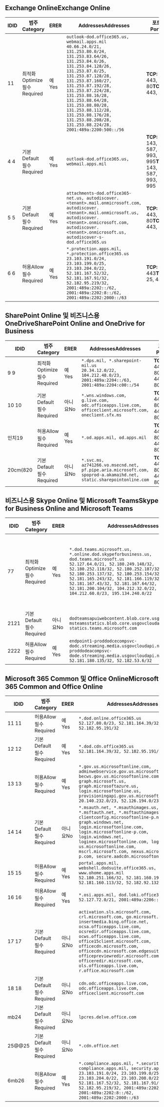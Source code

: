 <!--THIS FILE IS AUTOMATICALLY GENERATED. MANUAL CHANGES WILL BE OVERWRITTEN.-->
<!--Please contact the Office 365 Endpoints team with any questions.-->
<!--USGovDoD endpoints version 2020062900-->
<!--File generated 2020-06-29 11:00:06.2001-->

## <a name="exchange-online"></a><span data-ttu-id="3ff2e-101">Exchange Online</span><span class="sxs-lookup"><span data-stu-id="3ff2e-101">Exchange Online</span></span>

<span data-ttu-id="3ff2e-102">ID</span><span class="sxs-lookup"><span data-stu-id="3ff2e-102">ID</span></span> | <span data-ttu-id="3ff2e-103">범주</span><span class="sxs-lookup"><span data-stu-id="3ff2e-103">Category</span></span> | <span data-ttu-id="3ff2e-104">ER</span><span class="sxs-lookup"><span data-stu-id="3ff2e-104">ER</span></span> | <span data-ttu-id="3ff2e-105">Addresses</span><span class="sxs-lookup"><span data-stu-id="3ff2e-105">Addresses</span></span> | <span data-ttu-id="3ff2e-106">포트</span><span class="sxs-lookup"><span data-stu-id="3ff2e-106">Ports</span></span>
-- | -------------------- | --- | ---------------------------------------------------------------------------------------------------------------------------------------------------------------------------------------------------------------------------------------------------------------------------------------------------------------------------------------------------------------------------------------------- | -------------------------------
<span data-ttu-id="3ff2e-107">1</span><span class="sxs-lookup"><span data-stu-id="3ff2e-107">1</span></span> | <span data-ttu-id="3ff2e-108">최적화</span><span class="sxs-lookup"><span data-stu-id="3ff2e-108">Optimize</span></span><BR><span data-ttu-id="3ff2e-109">필수</span><span class="sxs-lookup"><span data-stu-id="3ff2e-109">Required</span></span> | <span data-ttu-id="3ff2e-110">예</span><span class="sxs-lookup"><span data-stu-id="3ff2e-110">Yes</span></span> | `outlook-dod.office365.us, webmail.apps.mil`<BR>`40.66.24.0/21, 131.253.80.0/24, 131.253.83.64/26, 131.253.84.0/26, 131.253.84.128/26, 131.253.87.0/25, 131.253.87.128/28, 131.253.87.160/27, 131.253.87.192/28, 131.253.87.224/28, 131.253.88.16/28, 131.253.88.64/28, 131.253.88.80/28, 131.253.88.112/28, 131.253.88.176/28, 131.253.88.208/28, 131.253.88.224/28, 2001:489a:2200:500::/56` | <span data-ttu-id="3ff2e-111">**TCP:** 443, 80</span><span class="sxs-lookup"><span data-stu-id="3ff2e-111">**TCP:** 443, 80</span></span>
<span data-ttu-id="3ff2e-112">4 </span><span class="sxs-lookup"><span data-stu-id="3ff2e-112">4</span></span> | <span data-ttu-id="3ff2e-113">기본</span><span class="sxs-lookup"><span data-stu-id="3ff2e-113">Default</span></span><BR><span data-ttu-id="3ff2e-114">필수</span><span class="sxs-lookup"><span data-stu-id="3ff2e-114">Required</span></span> | <span data-ttu-id="3ff2e-115">예</span><span class="sxs-lookup"><span data-stu-id="3ff2e-115">Yes</span></span> | `outlook-dod.office365.us, webmail.apps.mil` | <span data-ttu-id="3ff2e-116">**TCP:** 143, 25, 587, 993, 995</span><span class="sxs-lookup"><span data-stu-id="3ff2e-116">**TCP:** 143, 25, 587, 993, 995</span></span>
<span data-ttu-id="3ff2e-117">5 </span><span class="sxs-lookup"><span data-stu-id="3ff2e-117">5</span></span> | <span data-ttu-id="3ff2e-118">기본</span><span class="sxs-lookup"><span data-stu-id="3ff2e-118">Default</span></span><BR><span data-ttu-id="3ff2e-119">필수</span><span class="sxs-lookup"><span data-stu-id="3ff2e-119">Required</span></span> | <span data-ttu-id="3ff2e-120">예</span><span class="sxs-lookup"><span data-stu-id="3ff2e-120">Yes</span></span> | `attachments-dod.office365-net.us, autodiscover.<tenant>.mail.onmicrosoft.com, autodiscover.<tenant>.mail.onmicrosoft.us, autodiscover.<tenant>.onmicrosoft.com, autodiscover.<tenant>.onmicrosoft.us, autodiscover-s-dod.office365.us` | <span data-ttu-id="3ff2e-121">**TCP:** 443, 80</span><span class="sxs-lookup"><span data-stu-id="3ff2e-121">**TCP:** 443, 80</span></span>
<span data-ttu-id="3ff2e-122">6 </span><span class="sxs-lookup"><span data-stu-id="3ff2e-122">6</span></span> | <span data-ttu-id="3ff2e-123">허용</span><span class="sxs-lookup"><span data-stu-id="3ff2e-123">Allow</span></span><BR><span data-ttu-id="3ff2e-124">필수</span><span class="sxs-lookup"><span data-stu-id="3ff2e-124">Required</span></span> | <span data-ttu-id="3ff2e-125">예</span><span class="sxs-lookup"><span data-stu-id="3ff2e-125">Yes</span></span> | `*.protection.apps.mil, *.protection.office365.us`<BR>`23.103.191.0/24, 23.103.199.0/25, 23.103.204.0/22, 52.181.167.52/32, 52.181.167.91/32, 52.182.95.219/32, 2001:489a:2202::/62, 2001:489a:2202:8::/62, 2001:489a:2202:2000::/63` | <span data-ttu-id="3ff2e-126">**TCP:** 25, 443</span><span class="sxs-lookup"><span data-stu-id="3ff2e-126">**TCP:** 25, 443</span></span>

## <a name="sharepoint-online-and-onedrive-for-business"></a><span data-ttu-id="3ff2e-127">SharePoint Online 및 비즈니스용 OneDrive</span><span class="sxs-lookup"><span data-stu-id="3ff2e-127">SharePoint Online and OneDrive for Business</span></span>

<span data-ttu-id="3ff2e-128">ID</span><span class="sxs-lookup"><span data-stu-id="3ff2e-128">ID</span></span> | <span data-ttu-id="3ff2e-129">범주</span><span class="sxs-lookup"><span data-stu-id="3ff2e-129">Category</span></span> | <span data-ttu-id="3ff2e-130">ER</span><span class="sxs-lookup"><span data-stu-id="3ff2e-130">ER</span></span> | <span data-ttu-id="3ff2e-131">Addresses</span><span class="sxs-lookup"><span data-stu-id="3ff2e-131">Addresses</span></span> | <span data-ttu-id="3ff2e-132">포트</span><span class="sxs-lookup"><span data-stu-id="3ff2e-132">Ports</span></span>
-- | -------------------- | --- | ------------------------------------------------------------------------------------------------------------------- | ----------------
<span data-ttu-id="3ff2e-133">9 </span><span class="sxs-lookup"><span data-stu-id="3ff2e-133">9</span></span> | <span data-ttu-id="3ff2e-134">최적화</span><span class="sxs-lookup"><span data-stu-id="3ff2e-134">Optimize</span></span><BR><span data-ttu-id="3ff2e-135">필수</span><span class="sxs-lookup"><span data-stu-id="3ff2e-135">Required</span></span> | <span data-ttu-id="3ff2e-136">예</span><span class="sxs-lookup"><span data-stu-id="3ff2e-136">Yes</span></span> | `*.dps.mil, *.sharepoint-mil.us`<BR>`20.34.12.0/22, 104.212.48.0/23, 2001:489a:2204::/63, 2001:489a:2204:c00::/54` | <span data-ttu-id="3ff2e-137">**TCP:** 443, 80</span><span class="sxs-lookup"><span data-stu-id="3ff2e-137">**TCP:** 443, 80</span></span>
<span data-ttu-id="3ff2e-138">10 </span><span class="sxs-lookup"><span data-stu-id="3ff2e-138">10</span></span> | <span data-ttu-id="3ff2e-139">기본</span><span class="sxs-lookup"><span data-stu-id="3ff2e-139">Default</span></span><BR><span data-ttu-id="3ff2e-140">필수</span><span class="sxs-lookup"><span data-stu-id="3ff2e-140">Required</span></span> | <span data-ttu-id="3ff2e-141">아니요</span><span class="sxs-lookup"><span data-stu-id="3ff2e-141">No</span></span> | `*.wns.windows.com, g.live.com, odc.officeapps.live.com, officeclient.microsoft.com, oneclient.sfx.ms` | <span data-ttu-id="3ff2e-142">**TCP:** 443, 80</span><span class="sxs-lookup"><span data-stu-id="3ff2e-142">**TCP:** 443, 80</span></span>
<span data-ttu-id="3ff2e-143">인치</span><span class="sxs-lookup"><span data-stu-id="3ff2e-143">19</span></span> | <span data-ttu-id="3ff2e-144">허용</span><span class="sxs-lookup"><span data-stu-id="3ff2e-144">Allow</span></span><BR><span data-ttu-id="3ff2e-145">필수</span><span class="sxs-lookup"><span data-stu-id="3ff2e-145">Required</span></span> | <span data-ttu-id="3ff2e-146">예</span><span class="sxs-lookup"><span data-stu-id="3ff2e-146">Yes</span></span> | `*.od.apps.mil, od.apps.mil` | <span data-ttu-id="3ff2e-147">**TCP:** 443, 80</span><span class="sxs-lookup"><span data-stu-id="3ff2e-147">**TCP:** 443, 80</span></span>
<span data-ttu-id="3ff2e-148">20cm(8</span><span class="sxs-lookup"><span data-stu-id="3ff2e-148">20</span></span> | <span data-ttu-id="3ff2e-149">기본</span><span class="sxs-lookup"><span data-stu-id="3ff2e-149">Default</span></span><BR><span data-ttu-id="3ff2e-150">필수</span><span class="sxs-lookup"><span data-stu-id="3ff2e-150">Required</span></span> | <span data-ttu-id="3ff2e-151">아니요</span><span class="sxs-lookup"><span data-stu-id="3ff2e-151">No</span></span> | `*.svc.ms, az741266.vo.msecnd.net, pf.pipe.aria.microsoft.com, spoprod-a.akamaihd.net, static.sharepointonline.com` | <span data-ttu-id="3ff2e-152">**TCP:** 443, 80</span><span class="sxs-lookup"><span data-stu-id="3ff2e-152">**TCP:** 443, 80</span></span>

## <a name="skype-for-business-online-and-microsoft-teams"></a><span data-ttu-id="3ff2e-153">비즈니스용 Skype Online 및 Microsoft Teams</span><span class="sxs-lookup"><span data-stu-id="3ff2e-153">Skype for Business Online and Microsoft Teams</span></span>

<span data-ttu-id="3ff2e-154">ID</span><span class="sxs-lookup"><span data-stu-id="3ff2e-154">ID</span></span> | <span data-ttu-id="3ff2e-155">범주</span><span class="sxs-lookup"><span data-stu-id="3ff2e-155">Category</span></span> | <span data-ttu-id="3ff2e-156">ER</span><span class="sxs-lookup"><span data-stu-id="3ff2e-156">ER</span></span> | <span data-ttu-id="3ff2e-157">Addresses</span><span class="sxs-lookup"><span data-stu-id="3ff2e-157">Addresses</span></span> | <span data-ttu-id="3ff2e-158">포트</span><span class="sxs-lookup"><span data-stu-id="3ff2e-158">Ports</span></span>
-- | -------------------- | --- | -------------------------------------------------------------------------------------------------------------------------------------------------------------------------------------------------------------------------------------------------------------------------------------------------------------------------------------------------------- | -----------------------------------------------
<span data-ttu-id="3ff2e-159">7</span><span class="sxs-lookup"><span data-stu-id="3ff2e-159">7</span></span> | <span data-ttu-id="3ff2e-160">최적화</span><span class="sxs-lookup"><span data-stu-id="3ff2e-160">Optimize</span></span><BR><span data-ttu-id="3ff2e-161">필수</span><span class="sxs-lookup"><span data-stu-id="3ff2e-161">Required</span></span> | <span data-ttu-id="3ff2e-162">예</span><span class="sxs-lookup"><span data-stu-id="3ff2e-162">Yes</span></span> | `*.dod.teams.microsoft.us, *.online.dod.skypeforbusiness.us, dod.teams.microsoft.us`<BR>`52.127.64.0/21, 52.180.249.148/32, 52.180.252.118/32, 52.180.252.187/32, 52.180.253.137/32, 52.180.253.154/32, 52.181.165.243/32, 52.181.166.119/32, 52.181.167.43/32, 52.181.167.64/32, 52.181.200.104/32, 104.212.32.0/22, 104.212.60.0/23, 195.134.240.0/22` | <span data-ttu-id="3ff2e-163">**TCP:** 443</span><span class="sxs-lookup"><span data-stu-id="3ff2e-163">**TCP:** 443</span></span><BR><span data-ttu-id="3ff2e-164">**UDP:** 3478, 3479, 3480, 3481</span><span class="sxs-lookup"><span data-stu-id="3ff2e-164">**UDP:** 3478, 3479, 3480, 3481</span></span>
<span data-ttu-id="3ff2e-165"> 21</span><span class="sxs-lookup"><span data-stu-id="3ff2e-165">21</span></span> | <span data-ttu-id="3ff2e-166">기본</span><span class="sxs-lookup"><span data-stu-id="3ff2e-166">Default</span></span><BR><span data-ttu-id="3ff2e-167">필수</span><span class="sxs-lookup"><span data-stu-id="3ff2e-167">Required</span></span> | <span data-ttu-id="3ff2e-168">아니요</span><span class="sxs-lookup"><span data-stu-id="3ff2e-168">No</span></span> | `dodteamsapuiwebcontent.blob.core.usgovcloudapi.net, msteamsstatics.blob.core.usgovcloudapi.net, statics.teams.microsoft.com` | <span data-ttu-id="3ff2e-169">**TCP:** 443</span><span class="sxs-lookup"><span data-stu-id="3ff2e-169">**TCP:** 443</span></span>
<span data-ttu-id="3ff2e-170">22</span><span class="sxs-lookup"><span data-stu-id="3ff2e-170">22</span></span> | <span data-ttu-id="3ff2e-171">허용</span><span class="sxs-lookup"><span data-stu-id="3ff2e-171">Allow</span></span><BR><span data-ttu-id="3ff2e-172">필수</span><span class="sxs-lookup"><span data-stu-id="3ff2e-172">Required</span></span> | <span data-ttu-id="3ff2e-173">예</span><span class="sxs-lookup"><span data-stu-id="3ff2e-173">Yes</span></span> | `endpoint1-proddodcecompsvc-dodc.streaming.media.usgovcloudapi.net, endpoint1-proddodeacompsvc-dode.streaming.media.usgovcloudapi.net`<BR>`52.181.180.135/32, 52.182.53.6/32` | <span data-ttu-id="3ff2e-174">**TCP:** 443</span><span class="sxs-lookup"><span data-stu-id="3ff2e-174">**TCP:** 443</span></span>

## <a name="microsoft-365-common-and-office-online"></a><span data-ttu-id="3ff2e-175">Microsoft 365 Common 및 Office Online</span><span class="sxs-lookup"><span data-stu-id="3ff2e-175">Microsoft 365 Common and Office Online</span></span>

<span data-ttu-id="3ff2e-176">ID</span><span class="sxs-lookup"><span data-stu-id="3ff2e-176">ID</span></span> | <span data-ttu-id="3ff2e-177">범주</span><span class="sxs-lookup"><span data-stu-id="3ff2e-177">Category</span></span> | <span data-ttu-id="3ff2e-178">ER</span><span class="sxs-lookup"><span data-stu-id="3ff2e-178">ER</span></span> | <span data-ttu-id="3ff2e-179">Addresses</span><span class="sxs-lookup"><span data-stu-id="3ff2e-179">Addresses</span></span> | <span data-ttu-id="3ff2e-180">포트</span><span class="sxs-lookup"><span data-stu-id="3ff2e-180">Ports</span></span>
-- | ------------------- | --- | ---------------------------------------------------------------------------------------------------------------------------------------------------------------------------------------------------------------------------------------------------------------------------------------------------------------------------------------------------------------------------------------------- | ----------------
<span data-ttu-id="3ff2e-181">11 </span><span class="sxs-lookup"><span data-stu-id="3ff2e-181">11</span></span> | <span data-ttu-id="3ff2e-182">허용</span><span class="sxs-lookup"><span data-stu-id="3ff2e-182">Allow</span></span><BR><span data-ttu-id="3ff2e-183">필수</span><span class="sxs-lookup"><span data-stu-id="3ff2e-183">Required</span></span> | <span data-ttu-id="3ff2e-184">예</span><span class="sxs-lookup"><span data-stu-id="3ff2e-184">Yes</span></span> | `*.dod.online.office365.us`<BR>`52.127.80.0/23, 52.181.164.39/32, 52.182.95.191/32` | <span data-ttu-id="3ff2e-185">**TCP:** 443</span><span class="sxs-lookup"><span data-stu-id="3ff2e-185">**TCP:** 443</span></span>
<span data-ttu-id="3ff2e-186">12 </span><span class="sxs-lookup"><span data-stu-id="3ff2e-186">12</span></span> | <span data-ttu-id="3ff2e-187">기본</span><span class="sxs-lookup"><span data-stu-id="3ff2e-187">Default</span></span><BR><span data-ttu-id="3ff2e-188">필수</span><span class="sxs-lookup"><span data-stu-id="3ff2e-188">Required</span></span> | <span data-ttu-id="3ff2e-189">예</span><span class="sxs-lookup"><span data-stu-id="3ff2e-189">Yes</span></span> | `*.dod.cdn.office365.us`<BR>`52.181.164.39/32, 52.182.95.191/32` | <span data-ttu-id="3ff2e-190">**TCP:** 443</span><span class="sxs-lookup"><span data-stu-id="3ff2e-190">**TCP:** 443</span></span>
<span data-ttu-id="3ff2e-191">13 </span><span class="sxs-lookup"><span data-stu-id="3ff2e-191">13</span></span> | <span data-ttu-id="3ff2e-192">허용</span><span class="sxs-lookup"><span data-stu-id="3ff2e-192">Allow</span></span><BR><span data-ttu-id="3ff2e-193">필수</span><span class="sxs-lookup"><span data-stu-id="3ff2e-193">Required</span></span> | <span data-ttu-id="3ff2e-194">예</span><span class="sxs-lookup"><span data-stu-id="3ff2e-194">Yes</span></span> | `*.gov.us.microsoftonline.com, adminwebservice.gov.us.microsoftonline.com, becws.gov.us.microsoftonline.com, dod-graph.microsoft.us, graph.microsoftazure.us, login.microsoftonline.us, provisioningapi.gov.us.microsoftonline.com`<BR>`20.140.232.0/23, 52.126.194.0/23` | <span data-ttu-id="3ff2e-195">**TCP:** 443</span><span class="sxs-lookup"><span data-stu-id="3ff2e-195">**TCP:** 443</span></span>
<span data-ttu-id="3ff2e-196">14 </span><span class="sxs-lookup"><span data-stu-id="3ff2e-196">14</span></span> | <span data-ttu-id="3ff2e-197">기본</span><span class="sxs-lookup"><span data-stu-id="3ff2e-197">Default</span></span><BR><span data-ttu-id="3ff2e-198">필수</span><span class="sxs-lookup"><span data-stu-id="3ff2e-198">Required</span></span> | <span data-ttu-id="3ff2e-199">아니요</span><span class="sxs-lookup"><span data-stu-id="3ff2e-199">No</span></span> | `*.msauth.net, *.msauthimages.us, *.msftauth.net, *.msftauthimages.us, clientconfig.microsoftonline-p.net, graph.windows.net, login.microsoftonline.com, login.microsoftonline-p.com, login.windows.net, loginex.microsoftonline.com, login-us.microsoftonline.com, mscrl.microsoft.com, nexus.microsoftonline-p.com, secure.aadcdn.microsoftonline-p.com` | <span data-ttu-id="3ff2e-200">**TCP:** 443</span><span class="sxs-lookup"><span data-stu-id="3ff2e-200">**TCP:** 443</span></span>
<span data-ttu-id="3ff2e-201">15 </span><span class="sxs-lookup"><span data-stu-id="3ff2e-201">15</span></span> | <span data-ttu-id="3ff2e-202">허용</span><span class="sxs-lookup"><span data-stu-id="3ff2e-202">Allow</span></span><BR><span data-ttu-id="3ff2e-203">필수</span><span class="sxs-lookup"><span data-stu-id="3ff2e-203">Required</span></span> | <span data-ttu-id="3ff2e-204">예</span><span class="sxs-lookup"><span data-stu-id="3ff2e-204">Yes</span></span> | `portal.apps.mil, webshell.dodsuite.office365.us, www.ohome.apps.mil`<BR>`52.180.251.166/32, 52.181.160.19/32, 52.181.160.113/32, 52.182.92.132/32` | <span data-ttu-id="3ff2e-205">**TCP:** 443</span><span class="sxs-lookup"><span data-stu-id="3ff2e-205">**TCP:** 443</span></span>
<span data-ttu-id="3ff2e-206">16 </span><span class="sxs-lookup"><span data-stu-id="3ff2e-206">16</span></span> | <span data-ttu-id="3ff2e-207">허용</span><span class="sxs-lookup"><span data-stu-id="3ff2e-207">Allow</span></span><BR><span data-ttu-id="3ff2e-208">필수</span><span class="sxs-lookup"><span data-stu-id="3ff2e-208">Required</span></span> | <span data-ttu-id="3ff2e-209">예</span><span class="sxs-lookup"><span data-stu-id="3ff2e-209">Yes</span></span> | `*.osi.apps.mil, dod.loki.office365.us`<BR>`52.127.72.0/21, 2001:489a:2206::/48` | <span data-ttu-id="3ff2e-210">**TCP:** 443</span><span class="sxs-lookup"><span data-stu-id="3ff2e-210">**TCP:** 443</span></span>
<span data-ttu-id="3ff2e-211">17 </span><span class="sxs-lookup"><span data-stu-id="3ff2e-211">17</span></span> | <span data-ttu-id="3ff2e-212">기본</span><span class="sxs-lookup"><span data-stu-id="3ff2e-212">Default</span></span><BR><span data-ttu-id="3ff2e-213">필수</span><span class="sxs-lookup"><span data-stu-id="3ff2e-213">Required</span></span> | <span data-ttu-id="3ff2e-214">아니요</span><span class="sxs-lookup"><span data-stu-id="3ff2e-214">No</span></span> | `activation.sls.microsoft.com, crl.microsoft.com, go.microsoft.com, insertmedia.bing.office.net, ocsa.officeapps.live.com, ocsredir.officeapps.live.com, ocws.officeapps.live.com, office15client.microsoft.com, officecdn.microsoft.com, officecdn.microsoft.com.edgesuite.net, officepreviewredir.microsoft.com, officeredir.microsoft.com, ols.officeapps.live.com, r.office.microsoft.com` | <span data-ttu-id="3ff2e-215">**TCP:** 443, 80</span><span class="sxs-lookup"><span data-stu-id="3ff2e-215">**TCP:** 443, 80</span></span>
<span data-ttu-id="3ff2e-216">18 </span><span class="sxs-lookup"><span data-stu-id="3ff2e-216">18</span></span> | <span data-ttu-id="3ff2e-217">기본</span><span class="sxs-lookup"><span data-stu-id="3ff2e-217">Default</span></span><BR><span data-ttu-id="3ff2e-218">필수</span><span class="sxs-lookup"><span data-stu-id="3ff2e-218">Required</span></span> | <span data-ttu-id="3ff2e-219">아니요</span><span class="sxs-lookup"><span data-stu-id="3ff2e-219">No</span></span> | `cdn.odc.officeapps.live.com, odc.officeapps.live.com, officeclient.microsoft.com` | <span data-ttu-id="3ff2e-220">**TCP:** 443, 80</span><span class="sxs-lookup"><span data-stu-id="3ff2e-220">**TCP:** 443, 80</span></span>
<span data-ttu-id="3ff2e-221">mb</span><span class="sxs-lookup"><span data-stu-id="3ff2e-221">24</span></span> | <span data-ttu-id="3ff2e-222">기본</span><span class="sxs-lookup"><span data-stu-id="3ff2e-222">Default</span></span><BR><span data-ttu-id="3ff2e-223">필수</span><span class="sxs-lookup"><span data-stu-id="3ff2e-223">Required</span></span> | <span data-ttu-id="3ff2e-224">아니요</span><span class="sxs-lookup"><span data-stu-id="3ff2e-224">No</span></span> | `lpcres.delve.office.com` | <span data-ttu-id="3ff2e-225">**TCP:** 443</span><span class="sxs-lookup"><span data-stu-id="3ff2e-225">**TCP:** 443</span></span>
<span data-ttu-id="3ff2e-226">25@@</span><span class="sxs-lookup"><span data-stu-id="3ff2e-226">25</span></span> | <span data-ttu-id="3ff2e-227">기본</span><span class="sxs-lookup"><span data-stu-id="3ff2e-227">Default</span></span><BR><span data-ttu-id="3ff2e-228">필수</span><span class="sxs-lookup"><span data-stu-id="3ff2e-228">Required</span></span> | <span data-ttu-id="3ff2e-229">아니요</span><span class="sxs-lookup"><span data-stu-id="3ff2e-229">No</span></span> | `*.cdn.office.net` | <span data-ttu-id="3ff2e-230">**TCP:** 443</span><span class="sxs-lookup"><span data-stu-id="3ff2e-230">**TCP:** 443</span></span>
<span data-ttu-id="3ff2e-231">6mb</span><span class="sxs-lookup"><span data-stu-id="3ff2e-231">26</span></span> | <span data-ttu-id="3ff2e-232">허용</span><span class="sxs-lookup"><span data-stu-id="3ff2e-232">Allow</span></span><BR><span data-ttu-id="3ff2e-233">필수</span><span class="sxs-lookup"><span data-stu-id="3ff2e-233">Required</span></span> | <span data-ttu-id="3ff2e-234">예</span><span class="sxs-lookup"><span data-stu-id="3ff2e-234">Yes</span></span> | `*.compliance.apps.mil, *.security.apps.mil, compliance.apps.mil, security.apps.mil`<BR>`23.103.191.0/24, 23.103.199.0/25, 23.103.204.0/22, 23.103.208.0/22, 52.181.167.52/32, 52.181.167.91/32, 52.182.95.219/32, 2001:489a:2202::/62, 2001:489a:2202:8::/62, 2001:489a:2202:2000::/63` | <span data-ttu-id="3ff2e-235">**TCP:** 443, 80</span><span class="sxs-lookup"><span data-stu-id="3ff2e-235">**TCP:** 443, 80</span></span>
